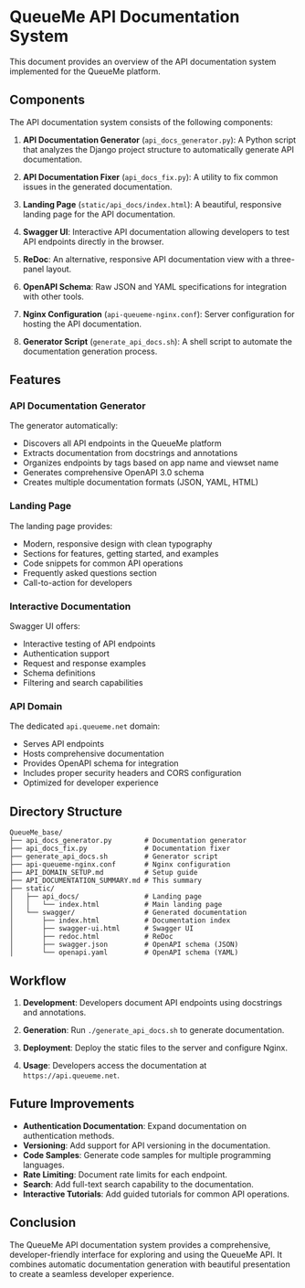 # QueueMe API Documentation System

This document provides an overview of the API documentation system implemented for the QueueMe platform.

## Components

The API documentation system consists of the following components:

1. **API Documentation Generator** (`api_docs_generator.py`): A Python script that analyzes the Django project structure to automatically generate API documentation.

2. **API Documentation Fixer** (`api_docs_fix.py`): A utility to fix common issues in the generated documentation.

3. **Landing Page** (`static/api_docs/index.html`): A beautiful, responsive landing page for the API documentation.

4. **Swagger UI**: Interactive API documentation allowing developers to test API endpoints directly in the browser.

5. **ReDoc**: An alternative, responsive API documentation view with a three-panel layout.

6. **OpenAPI Schema**: Raw JSON and YAML specifications for integration with other tools.

7. **Nginx Configuration** (`api-queueme-nginx.conf`): Server configuration for hosting the API documentation.

8. **Generator Script** (`generate_api_docs.sh`): A shell script to automate the documentation generation process.

## Features

### API Documentation Generator

The generator automatically:

- Discovers all API endpoints in the QueueMe platform
- Extracts documentation from docstrings and annotations
- Organizes endpoints by tags based on app name and viewset name
- Generates comprehensive OpenAPI 3.0 schema
- Creates multiple documentation formats (JSON, YAML, HTML)

### Landing Page

The landing page provides:

- Modern, responsive design with clean typography
- Sections for features, getting started, and examples
- Code snippets for common API operations
- Frequently asked questions section
- Call-to-action for developers

### Interactive Documentation

Swagger UI offers:

- Interactive testing of API endpoints
- Authentication support
- Request and response examples
- Schema definitions
- Filtering and search capabilities

### API Domain

The dedicated `api.queueme.net` domain:

- Serves API endpoints
- Hosts comprehensive documentation
- Provides OpenAPI schema for integration
- Includes proper security headers and CORS configuration
- Optimized for developer experience

## Directory Structure

```
QueueMe_base/
├── api_docs_generator.py        # Documentation generator
├── api_docs_fix.py              # Documentation fixer
├── generate_api_docs.sh         # Generator script
├── api-queueme-nginx.conf       # Nginx configuration
├── API_DOMAIN_SETUP.md          # Setup guide
├── API_DOCUMENTATION_SUMMARY.md # This summary
├── static/
│   ├── api_docs/                # Landing page
│   │   └── index.html           # Main landing page
│   └── swagger/                 # Generated documentation
│       ├── index.html           # Documentation index
│       ├── swagger-ui.html      # Swagger UI
│       ├── redoc.html           # ReDoc
│       ├── swagger.json         # OpenAPI schema (JSON)
│       └── openapi.yaml         # OpenAPI schema (YAML)
```

## Workflow

1. **Development**: Developers document API endpoints using docstrings and annotations.

2. **Generation**: Run `./generate_api_docs.sh` to generate documentation.

3. **Deployment**: Deploy the static files to the server and configure Nginx.

4. **Usage**: Developers access the documentation at `https://api.queueme.net`.

## Future Improvements

- **Authentication Documentation**: Expand documentation on authentication methods.
- **Versioning**: Add support for API versioning in the documentation.
- **Code Samples**: Generate code samples for multiple programming languages.
- **Rate Limiting**: Document rate limits for each endpoint.
- **Search**: Add full-text search capability to the documentation.
- **Interactive Tutorials**: Add guided tutorials for common API operations.

## Conclusion

The QueueMe API documentation system provides a comprehensive, developer-friendly interface for exploring and using the QueueMe API. It combines automatic documentation generation with beautiful presentation to create a seamless developer experience.
